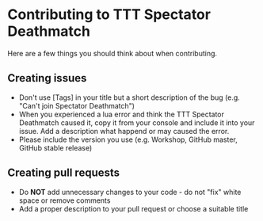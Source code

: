 Contributing to TTT Spectator Deathmatch
=============

Here are a few things you should think about when contributing.

## Creating issues

* Don't use [Tags] in your title but a short description of the bug (e.g. "Can't join Spectator Deathmatch")
* When you experienced a lua error and think the TTT Spectator Deathmatch caused it, copy it from your console and include it into your issue. Add a description what happend or may caused the error.
* Please include the version you use (e.g. Workshop, GitHub master, GitHub stable release)

## Creating pull requests

* Do **NOT** add unnecessary changes to your code - do not "fix" white space or remove comments
* Add a proper description to your pull request or choose a suitable title
